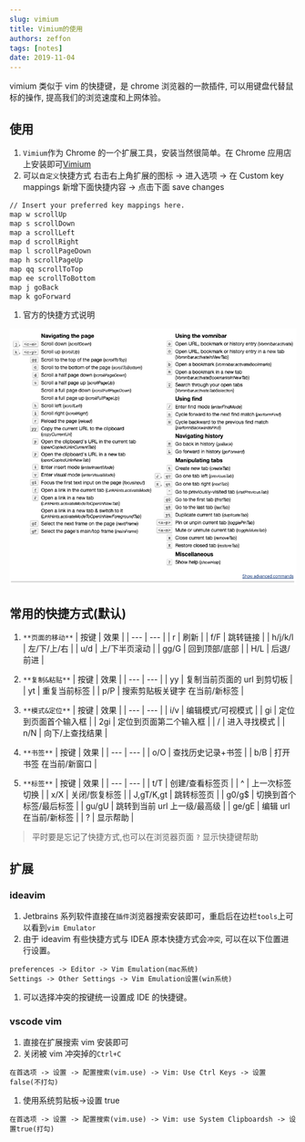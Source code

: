 ```yaml
---
slug: vimium
title: Vimium的使用
authors: zeffon
tags: [notes]
date: 2019-11-04
---
```


vimium 类似于 vim 的快捷键，是 chrome 浏览器的一款插件, 可以用键盘代替鼠标的操作, 提高我们的浏览速度和上网体验。

<!--truncate-->

## 使用

1. `Vimium`作为 Chrome 的一个扩展工具，安装当然很简单。在 Chrome 应用店上安装即可[Vimium](https://chrome.google.com/webstore/detail/vimium/dbepggeogbaibhgnhhndojpepiihcmeb?utm_source=chrome-ntp-icon)
2. 可以`自定义`快捷方式
   右击右上角扩展的图标 -> 进入选项 -> 在 Custom key mappings 新增下面快捷内容 -> 点击下面 save changes

```
// Insert your preferred key mappings here.
map w scrollUp
map s scrollDown
map a scrollLeft
map d scrollRight
map l scrollPageDown
map h scrollPageUp
map qq scrollToTop
map ee scrollToBottom
map j goBack
map k goForward
```

1. 官方的快捷方式说明

![vimium.png](./img/11/vimium.png)

## 常用的快捷方式(默认)

1. `**页面的移动**`
   | 按键 | 效果 |
   | --- | --- |
   | r | 刷新 |
   | f/F | 跳转链接 |
   | h/j/k/l | 左/下/上/右 |
   | u/d | 上/下半页滚动 |
   | gg/G | 回到顶部/底部 |
   | H/L | 后退/前进 |

2. `**复制&粘贴**`
   | 按键 | 效果 |
   | --- | --- |
   | yy | 复制当前页面的 url 到剪切板 |
   | yt | 重复当前标签 |
   | p/P | 搜索剪贴板关键字 在当前/新标签 |

3. `**模式&定位**`
   | 按键 | 效果 |
   | --- | --- |
   | i/v | 编辑模式/可视模式 |
   | gi | 定位到页面首个输入框 |
   | 2gi | 定位到页面第二个输入框 |
   | / | 进入寻找模式 |
   | n/N | 向下/上查找结果 |

4. `**书签**`
   | 按键 | 效果 |
   | --- | --- |
   | o/O | 查找历史记录+书签 |
   | b/B | 打开书签 在当前/新窗口 |

5. `**标签**`
   | 按键 | 效果 |
   | --- | --- |
   | t/T | 创建/查看标签页 |
   | ^ | 上一次标签切换 |
   | x/X | 关闭/恢复标签 |
   | J,gT/K,gt | 跳转标签页 |
   | g0/g$ | 切换到首个标签/最后标签 |
   | gu/gU | 跳转到当前 url 上一级/最高级 |
   | ge/gE | 编辑 url 在当前/新标签 |
   | ? | 显示帮助 |

> 平时要是忘记了快捷方式,也可以在浏览器页面 `?` 显示快捷键帮助

## 扩展

### ideavim

1. Jetbrains 系列软件直接在`插件`浏览器搜索安装即可，重启后在边栏`tools`上可以看到`vim Emulator`
2. 由于 ideavim 有些快捷方式与 IDEA 原本快捷方式会`冲突`, 可以在以下位置进行设置。

```
preferences -> Editor -> Vim Emulation(mac系统)
Settings -> Other Settings -> Vim Emulation设置(win系统)
```

1. 可以选择冲突的按键统一设置成 IDE 的快捷键。

### vscode vim

1. 直接在扩展搜索 vim 安装即可
2. 关闭被 vim 冲突掉的`Ctrl+C`

```
在首选项 -> 设置 -> 配置搜索(vim.use) -> Vim: Use Ctrl Keys -> 设置false(不打勾)
```

1. 使用系统剪贴板->设置 true

```
在首选项 -> 设置 -> 配置搜索(vim.use) -> Vim: use System Clipboardsh -> 设置true(打勾)
```
